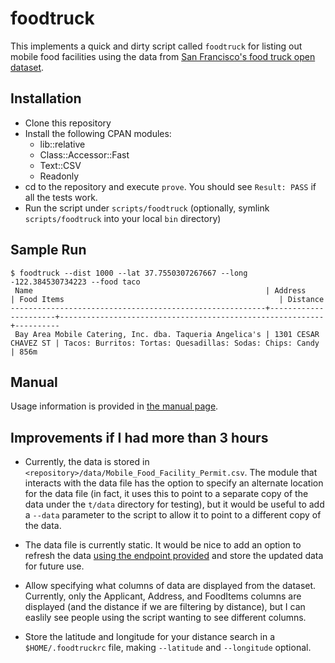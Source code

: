 # foodtruck

This implements a quick and dirty script called `foodtruck` for listing out mobile food facilities using the data from [San Francisco's food truck open dataset](https://data.sfgov.org/Economy-and-Community/Mobile-Food-Facility-Permit/rqzj-sfat/data).

## Installation

* Clone this repository
* Install the following CPAN modules:
  * lib::relative
  * Class::Accessor::Fast
  * Text::CSV
  * Readonly
* cd to the repository and execute `prove`. You should see `Result: PASS` if all the tests work.
* Run the script under `scripts/foodtruck` (optionally, symlink `scripts/foodtruck` into your local `bin` directory)

## Sample Run

```
$ foodtruck --dist 1000 --lat 37.7550307267667 --long -122.384530734223 --food taco
 Name                                                    | Address              | Food Items                                                | Distance
---------------------------------------------------------+----------------------+-----------------------------------------------------------+----------
 Bay Area Mobile Catering, Inc. dba. Taqueria Angelica's | 1301 CESAR CHAVEZ ST | Tacos: Burritos: Tortas: Quesadillas: Sodas: Chips: Candy | 856m
 ```

## Manual

Usage information is provided in [the manual page](MANUAL.md).

## Improvements if I had more than 3 hours

* Currently, the data is stored in `<repository>/data/Mobile_Food_Facility_Permit.csv`.
  The module that interacts with the data file has the option to specify an alternate
  location for the data file (in fact, it uses this to point to a separate copy of the
  data under the `t/data` directory for testing), but it would be useful to add a `--data`
  parameter to the script to allow it to point to a different copy of the data.

* The data file is currently static. It would be nice to add an option to refresh the data
  [using the endpoint provided](https://data.sfgov.org/api/views/rqzj-sfat/rows.csv) and
  store the updated data for future use.

* Allow specifying what columns of data are displayed from the dataset. Currently,
  only the Applicant, Address, and FoodItems columns are displayed (and the distance if
  we are filtering by distance), but I can easlily see people using the script wanting
  to see different columns.

* Store the latitude and longitude for your distance search in a `$HOME/.foodtruckrc` file,
  making `--latitude` and `--longitude` optional.